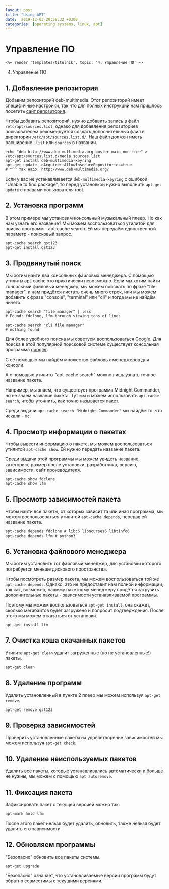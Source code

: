 ```yaml
---
layout: post
title: "Using APT"
date:  2019-12-03 20:58:32 +0300
categories: [operating systems, linux, apt]
---
```


# Управление ПО

```
<%= render 'templates/titulnik', topic: '4. Управление ПО' =>
```

4. Управление ПО

## 1. Добавление репозитория
Добавим репозиторий deb-multimedia. Этот репозиторий имеет специфичные настройки, так что для полных инструкций нам пришлось посетить [сайт репозитория](http://www.deb-multimedia.org/).

Чтобы добавить репозиторий, нужно добавить запись в файл `/etc/apt/sources.list`, однако для добавления репозиториев пользователем рекомендуется создать дополнительный файл в директории `/etc/apt/sources.list.d/`. Наш файл должен иметь расширение `.list` или `sources` в названии. 
```
echo "deb http://www.deb-multimedia.org buster main non-free" > /etc/apt/sources.list.d/media.sources.list
apt-get install deb-multimedia-keyring
apt-get update -oAcquire::AllowInsecureRepositories=true
# ^^^ так надо: http://www.deb-multimedia.org/
```
Если у вас не устанавливается `deb-multimedia-keyring` с ошибкой "Unable to find package", то перед установкой нужно выполнить `apt-get update` с правами пользователя root.

<script id="asciicast-RLQLZpr0bVe7zob5EYyU0f3Vl" src="https://asciinema.org/a/RLQLZpr0bVe7zob5EYyU0f3Vl.js" async></script>

## 2. Установка программ 
В этом примере мы установим консольный музыкальный плеер. Но как нам узнать его название? Мы можем воспользоваться утилитой для поиска программ - apt-cache search. Ей мы передаём единственный параметр - поисковый запрос.
```
apt-cache search gst123
apt-get install gst123
```

<script id="asciicast-RLQLZpr0bVe7zob5EYyU0f3Vl" src="https://asciinema.org/a/RLQLZpr0bVe7zob5EYyU0f3Vl.js" async></script>

## 3. Продвинутый поиск
Мы хотим найти два консольных файловых менеджера. С помощью утилиты apt-cache это практически невозможно. Если мы хотим найти консольный файловый менеджер, мы можем поискать по фразе "file manager", и нам придётся листать очень много строк, или мы можем добавить к фразе "console", "terminal" или "cli" и тогда мы не найдём ничего.
```
apt-cache search “file manager” | less
# Found: fdclone, lfm through viewing tons of lines

apt-cache search "cli file manager"
# nothing found
```

Для более удобного поиска мы советуем воспользоваться [Google](http://google.com). Для поиска в этой популярной поисковой системе существует консольная программа [googler](https://github.com/jarun/googler).

С её помощью мы найдём множество файловых менеджеров для консоли.

А с помощью утилиты "apt-cache search" можно лишь узнать точное название пакета.

Например, мы знаем, что существует программа Midnight Commander, но не знаем название пакета. Тут мы и можем использовать `apt-cache search`, чтобы уточнить, как точно называется пакет.

Среди выдачи `apt-cache search "Midnight Commander"` мы найдём то, что искали - `mc`.


<script id="asciicast-RLQLZpr0bVe7zob5EYyU0f3Vl" src="https://asciinema.org/a/RLQLZpr0bVe7zob5EYyU0f3Vl.js" async></script>

## 4. Просмотр информации о пакетах
Чтобы вывести информацию о пакете, мы можем воспользоваться утилитой `apt-cache show`. Ей нужно передать название пакета.

Среди выдачи этой программы мы можем увидеть название, категорию, размер после установки, разработчика, версию, зависимости, сайт производителя.

```
apt-cache show fdclone
apt-cache show lfm
```

## 5. Просмотр зависимостей пакета
Чтобы найти все пакеты, от которых зависит та или иная программа, мы можем воспользоваться утилитой `apt-cache depends`, передав ей название пакета.

```
apt-cache depends fdclone # libc6 libncurses6 libtinfo6
apt-cache depends lfm # python3
```

## 6. Установка файлового менеджера
Мы хотим установить тот файловый менеджер, для установки которого потребуется меньше дискового пространства.

Чтобы посмотреть размер пакета, мы можем воспользоваться той же `apt-cache depends`. Однако, это не предоставит нам полной информации, так как, возможно, нашему пакетному менеджеру придётся загрузить дополнительные пакеты - зависимости устанавливаемой программы.

Поэтому мы можем воспользоваться `apt-get install`, она скажет, сколько мегабайтов будет загружено и попросит подтверждения. После этого мы можем отказаться от установки.

```
apt-get install lfm
```

<script id="asciicast-oPFQoOFb92AjS2WmPmFIsRo6s" src="https://asciinema.org/a/oPFQoOFb92AjS2WmPmFIsRo6s.js" async></script>

## 7. Очистка кэша скачанных пакетов
Утилита `apt-get clean` удалит загруженные (но не установленные!) пакеты.

```
apt-get clean
```

## 8. Удаление программ
Удалить установленный в пункте 2 плеер мы можем используя `apt-get remove`.
```
apt-get remove gst123
```

## 9. Проверка зависимостей
Проверить установленные пакеты на удовлетворение зависимостей мы можем используя `apt-get check`.

## 10. Удаление неиспользуемых пакетов
Удалить все пакеты, которые устанавливались автоматически и больше не нужны, мы можем с помощью `apt autoremove`.

## 11. Фиксация пакета
Зафиксировать пакет с текущей версией можно так:

`apt-mark hold lfm`

После этого пакет нельзя будет удалить, обновить, также нельзя будет удалить его зависимости.

## 12. Обновляем программы
"Безопасно" обновить все пакеты системы.

`apt-get upgrade`

"Безопасно" означает, что установливаемые версии программ будут обратно совместимы с текущими версиями.

<script id="asciicast-fDkbjbUeUFj2QKHI2AHrzuzmv" src="https://asciinema.org/a/fDkbjbUeUFj2QKHI2AHrzuzmv.js" async></script>
